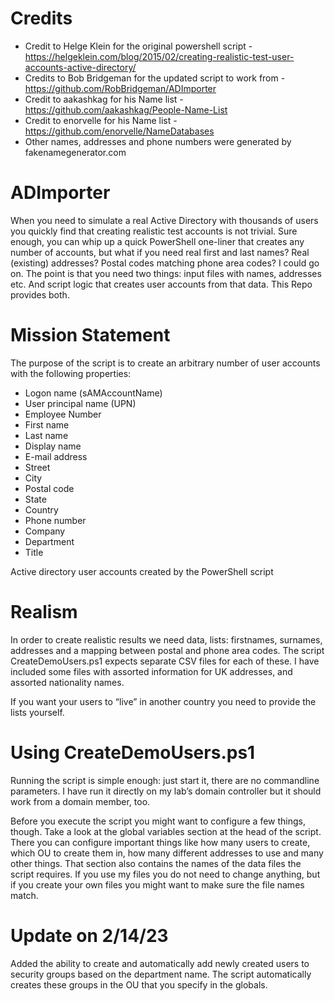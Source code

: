 # Credits
* Credit to Helge Klein for the original powershell script - https://helgeklein.com/blog/2015/02/creating-realistic-test-user-accounts-active-directory/
* Credits to Bob Bridgeman for the updated script to work from - https://github.com/RobBridgeman/ADImporter
* Credit to aakashkag for his Name list - https://github.com/aakashkag/People-Name-List
* Credit to enorvelle for his Name list - https://github.com/enorvelle/NameDatabases
* Other names, addresses and phone numbers were generated by fakenamegenerator.com

# ADImporter
When you need to simulate a real Active Directory with thousands of users you quickly find that creating realistic test accounts is not trivial. Sure enough, you can whip up a quick PowerShell one-liner that creates any number of accounts, but what if you need real first and last names? Real (existing) addresses? Postal codes matching phone area codes? I could go on. The point is that you need two things: input files with names, addresses etc. And script logic that creates user accounts from that data. This Repo provides both.

# Mission Statement

The purpose of the script is to create an arbitrary number of user accounts with the following properties:

* Logon name (sAMAccountName)
* User principal name (UPN)
* Employee Number
* First name
* Last name 
* Display name
* E-mail address
* Street
* City
* Postal code
* State
* Country
* Phone number
* Company
* Department
* Title


Active directory user accounts created by the PowerShell script

# Realism

In order to create realistic results we need data, lists: firstnames, surnames, addresses and a mapping between postal and phone area codes. The script CreateDemoUsers.ps1 expects separate CSV files for each of these. I have included some files with assorted information for UK addresses, and assorted nationality names.

If you want your users to “live” in another country you need to provide the lists yourself.

# Using CreateDemoUsers.ps1

Running the script is simple enough: just start it, there are no commandline parameters. I have run it directly on my lab’s domain controller but it should work from a domain member, too.

Before you execute the script you might want to configure a few things, though. Take a look at the global variables section at the head of the script.
There you can configure important things like how many users to create, which OU to create them in, how many different addresses to use and many other things. That section also contains the names of the data files the script requires. If you use my files you do not need to change anything, but if you create your own files you might want to make sure the file names match.

# Update on 2/14/23

Added the ability to create and automatically add newly created users to security groups based on the department name. The script automatically creates these groups in the OU that you specify in the globals. 
